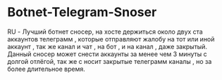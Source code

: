 # Botnet-Telegram-Snoser
RU - Лучший ботнет сносер, на хосте держиться около двух ста аккаунтов телеграмм , которые отправляют жалобу на тот или иной аккаунт , так же канал и чат , на бот , и на канал , даже закрытый. Данный сносер может снести аккаунты за менее чем 3 минуты с долгой отлёгой, так же с носит закрытые телеграмм каналы , но за более длительное время.
